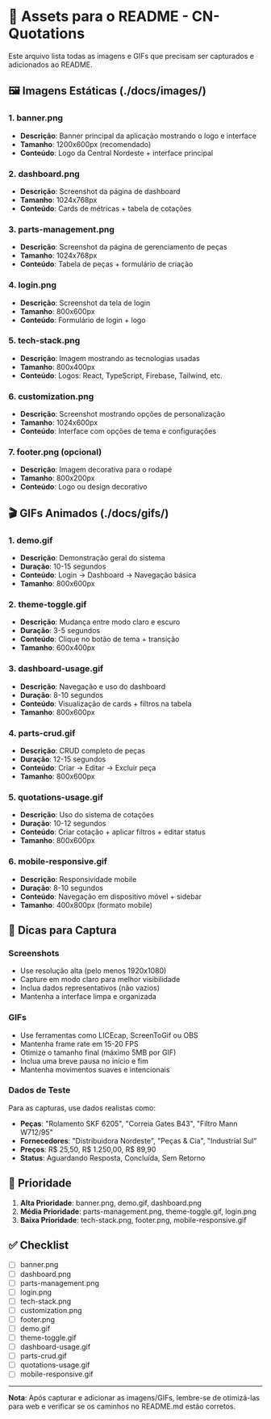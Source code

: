 # 📸 Assets para o README - CN-Quotations

Este arquivo lista todas as imagens e GIFs que precisam ser capturados e adicionados ao README.

## 🖼️ Imagens Estáticas (./docs/images/)

### 1. banner.png
- **Descrição**: Banner principal da aplicação mostrando o logo e interface
- **Tamanho**: 1200x600px (recomendado)
- **Conteúdo**: Logo da Central Nordeste + interface principal

### 2. dashboard.png
- **Descrição**: Screenshot da página de dashboard
- **Tamanho**: 1024x768px
- **Conteúdo**: Cards de métricas + tabela de cotações

### 3. parts-management.png
- **Descrição**: Screenshot da página de gerenciamento de peças
- **Tamanho**: 1024x768px
- **Conteúdo**: Tabela de peças + formulário de criação

### 4. login.png
- **Descrição**: Screenshot da tela de login
- **Tamanho**: 800x600px
- **Conteúdo**: Formulário de login + logo

### 5. tech-stack.png
- **Descrição**: Imagem mostrando as tecnologias usadas
- **Tamanho**: 800x400px
- **Conteúdo**: Logos: React, TypeScript, Firebase, Tailwind, etc.

### 6. customization.png
- **Descrição**: Screenshot mostrando opções de personalização
- **Tamanho**: 1024x600px
- **Conteúdo**: Interface com opções de tema e configurações

### 7. footer.png (opcional)
- **Descrição**: Imagem decorativa para o rodapé
- **Tamanho**: 800x200px
- **Conteúdo**: Logo ou design decorativo

## 🎬 GIFs Animados (./docs/gifs/)

### 1. demo.gif
- **Descrição**: Demonstração geral do sistema
- **Duração**: 10-15 segundos
- **Conteúdo**: Login → Dashboard → Navegação básica
- **Tamanho**: 800x600px

### 2. theme-toggle.gif
- **Descrição**: Mudança entre modo claro e escuro
- **Duração**: 3-5 segundos
- **Conteúdo**: Clique no botão de tema + transição
- **Tamanho**: 600x400px

### 3. dashboard-usage.gif
- **Descrição**: Navegação e uso do dashboard
- **Duração**: 8-10 segundos
- **Conteúdo**: Visualização de cards + filtros na tabela
- **Tamanho**: 800x600px

### 4. parts-crud.gif
- **Descrição**: CRUD completo de peças
- **Duração**: 12-15 segundos
- **Conteúdo**: Criar → Editar → Excluir peça
- **Tamanho**: 800x600px

### 5. quotations-usage.gif
- **Descrição**: Uso do sistema de cotações
- **Duração**: 10-12 segundos
- **Conteúdo**: Criar cotação + aplicar filtros + editar status
- **Tamanho**: 800x600px

### 6. mobile-responsive.gif
- **Descrição**: Responsividade mobile
- **Duração**: 8-10 segundos
- **Conteúdo**: Navegação em dispositivo móvel + sidebar
- **Tamanho**: 400x800px (formato mobile)

## 📝 Dicas para Captura

### Screenshots
- Use resolução alta (pelo menos 1920x1080)
- Capture em modo claro para melhor visibilidade
- Inclua dados representativos (não vazios)
- Mantenha a interface limpa e organizada

### GIFs
- Use ferramentas como LICEcap, ScreenToGif ou OBS
- Mantenha frame rate em 15-20 FPS
- Otimize o tamanho final (máximo 5MB por GIF)
- Inclua uma breve pausa no início e fim
- Mantenha movimentos suaves e intencionais

### Dados de Teste
Para as capturas, use dados realistas como:
- **Peças**: "Rolamento SKF 6205", "Correia Gates B43", "Filtro Mann W712/95"
- **Fornecedores**: "Distribuidora Nordeste", "Peças & Cia", "Industrial Sul"
- **Preços**: R$ 25,50, R$ 1.250,00, R$ 89,90
- **Status**: Aguardando Resposta, Concluída, Sem Retorno

## 🎯 Prioridade

1. **Alta Prioridade**: banner.png, demo.gif, dashboard.png
2. **Média Prioridade**: parts-management.png, theme-toggle.gif, login.png
3. **Baixa Prioridade**: tech-stack.png, footer.png, mobile-responsive.gif

## ✅ Checklist

- [ ] banner.png
- [ ] dashboard.png  
- [ ] parts-management.png
- [ ] login.png
- [ ] tech-stack.png
- [ ] customization.png
- [ ] footer.png
- [ ] demo.gif
- [ ] theme-toggle.gif
- [ ] dashboard-usage.gif
- [ ] parts-crud.gif
- [ ] quotations-usage.gif
- [ ] mobile-responsive.gif

---

**Nota**: Após capturar e adicionar as imagens/GIFs, lembre-se de otimizá-las para web e verificar se os caminhos no README.md estão corretos.
